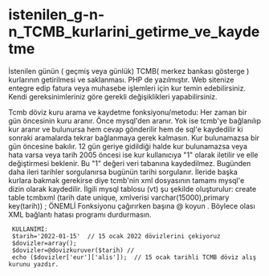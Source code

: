 # istenilen_g-n-n_TCMB_kurlarini_getirme_ve_kaydetme
İstenilen günün ( geçmiş veya günlük) TCMB( merkez bankası gösterge ) kurlarının getirilmesi ve saklanması.
PHP de yazılmıştır. Web sitenize entegre edip fatura veya muhasebe işlemleri için kur temin edebilirsiniz.
Kendi gereksinimleriniz göre gerekli değişiklikleri yapabilirsiniz.

Tcmb  döviz kuru arama ve kaydetme fonksiyonu/metodu:
     Her zaman bir gün öncesinin kuru aranır. Önce mysql'den aranır.
     Yok ise tcmb'ye bağlanılıp kur aranır ve bulunursa hem cevap gönderilir hem de sql'e kaydedilir ki
     sonraki aramalarda tekrar bağlanmaya gerek kalmasın.
     Kur bulunamazsa bir gün öncesine bakılır.
     12 gün geriye gidildiği halde kur bulunamazsa veya hata varsa veya tarih 2005 öncesi ise kur kullanıcıya "1" olarak iletilir
     ve elle değiştirmesi beklenir. Bu "1" değeri veri tabanına kaydedilmez.
     Bugünden daha ileri tarihler sorgulanırsa  bugünün tarihi sorgulanır.
     İleride başka kurlara bakmak gerekirse diye tcmb'nin xml dosyasının tamamı mysql'e dizin olarak kaydedilir.
     İlgili mysql tablosu (vt) şu şekilde oluşturulur:
     create table tcmbxml (tarih date unique, xmlverisi varchar(15000),primary key(tarih)) ;
     ÖNEMLİ
     Fonksiyonu çağırırken başına @ koyun . Böylece olası XML bağlantı hatası programı durdurmasın.
     
     KULLANIMI: 
     $tarih='2022-01-15'  // 15 ocak 2022 dövizlerini çekiyoruz
     $dovizler=array();
     $dovizler=@dovizkuruver($tarih) //  
     echo ($dovizler['eur']['alis']);  // 15 ocak tarihli TCMB döviz alış kurunu yazdır. 
  
